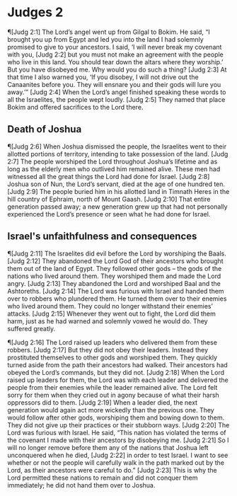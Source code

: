 # Judges 2

¶[Judg 2:1] The Lord’s angel went up from Gilgal to Bokim. He said, “I brought you up from Egypt and led you into the land I had solemnly promised to give to your ancestors. I said, ‘I will never break my covenant with you,
[Judg 2:2] but you must not make an agreement with the people who live in this land. You should tear down the altars where they worship.’ But you have disobeyed me. Why would you do such a thing?
[Judg 2:3] At that time I also warned you, ‘If you disobey, I will not drive out the Canaanites before you. They will ensnare you and their gods will lure you away.’”
[Judg 2:4] When the Lord’s angel finished speaking these words to all the Israelites, the people wept loudly.
[Judg 2:5] They named that place Bokim and offered sacrifices to the Lord there.

## Death of Joshua
¶[Judg 2:6] When Joshua dismissed the people, the Israelites went to their allotted portions of territory, intending to take possession of the land.
[Judg 2:7] The people worshiped the Lord throughout Joshua’s lifetime and as long as the elderly men who outlived him remained alive. These men had witnessed all the great things the Lord had done for Israel.
[Judg 2:8] Joshua son of Nun, the Lord’s servant, died at the age of one hundred ten.
[Judg 2:9] The people buried him in his allotted land in Timnath Heres in the hill country of Ephraim, north of Mount Gaash.
[Judg 2:10] That entire generation passed away; a new generation grew up that had not personally experienced the Lord’s presence or seen what he had done for Israel.

## Israel's unfaithfulness and consequences
¶[Judg 2:11] The Israelites did evil before the Lord by worshiping the Baals.
[Judg 2:12] They abandoned the Lord God of their ancestors who brought them out of the land of Egypt. They followed other gods – the gods of the nations who lived around them. They worshiped them and made the Lord angry.
[Judg 2:13] They abandoned the Lord and worshiped Baal and the Ashtoreths.
[Judg 2:14] The Lord was furious with Israel and handed them over to robbers who plundered them. He turned them over to their enemies who lived around them. They could no longer withstand their enemies’ attacks.
[Judg 2:15] Whenever they went out to fight, the Lord did them harm, just as he had warned and solemnly vowed he would do. They suffered greatly.

¶[Judg 2:16] The Lord raised up leaders who delivered them from these robbers.
[Judg 2:17] But they did not obey their leaders. Instead they prostituted themselves to other gods and worshiped them. They quickly turned aside from the path their ancestors had walked. Their ancestors had obeyed the Lord’s commands, but they did not.
[Judg 2:18] When the Lord raised up leaders for them, the Lord was with each leader and delivered the people from their enemies while the leader remained alive. The Lord felt sorry for them when they cried out in agony because of what their harsh oppressors did to them.
[Judg 2:19] When a leader died, the next generation would again act more wickedly than the previous one. They would follow after other gods, worshiping them and bowing down to them. They did not give up their practices or their stubborn ways.
[Judg 2:20] The Lord was furious with Israel. He said, “This nation has violated the terms of the covenant I made with their ancestors by disobeying me.
[Judg 2:21] So I will no longer remove before them any of the nations that Joshua left unconquered when he died,
[Judg 2:22] in order to test Israel. I want to see whether or not the people will carefully walk in the path marked out by the Lord, as their ancestors were careful to do.”
[Judg 2:23] This is why the Lord permitted these nations to remain and did not conquer them immediately; he did not hand them over to Joshua.
